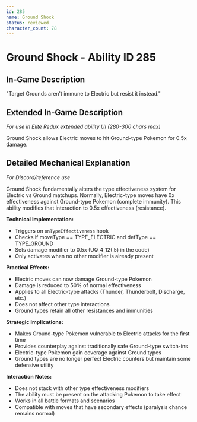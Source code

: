 ```yaml
---
id: 285
name: Ground Shock
status: reviewed
character_count: 78
---
```


# Ground Shock - Ability ID 285

## In-Game Description
"Target Grounds aren't immune to Electric but resist it instead."

## Extended In-Game Description
*For use in Elite Redux extended ability UI (280-300 chars max)*

Ground Shock allows Electric moves to hit Ground-type Pokemon for 0.5x damage.

## Detailed Mechanical Explanation
*For Discord/reference use*

Ground Shock fundamentally alters the type effectiveness system for Electric vs Ground matchups. Normally, Electric-type moves have 0x effectiveness against Ground-type Pokemon (complete immunity). This ability modifies that interaction to 0.5x effectiveness (resistance).

**Technical Implementation:**
- Triggers on `onTypeEffectiveness` hook
- Checks if moveType == TYPE_ELECTRIC and defType == TYPE_GROUND
- Sets damage modifier to 0.5x (UQ_4_12(.5) in the code)
- Only activates when no other modifier is already present

**Practical Effects:**
- Electric moves can now damage Ground-type Pokemon
- Damage is reduced to 50% of normal effectiveness
- Applies to all Electric-type attacks (Thunder, Thunderbolt, Discharge, etc.)
- Does not affect other type interactions
- Ground types retain all other resistances and immunities

**Strategic Implications:**
- Makes Ground-type Pokemon vulnerable to Electric attacks for the first time
- Provides counterplay against traditionally safe Ground-type switch-ins
- Electric-type Pokemon gain coverage against Ground types
- Ground types are no longer perfect Electric counters but maintain some defensive utility

**Interaction Notes:**
- Does not stack with other type effectiveness modifiers
- The ability must be present on the attacking Pokemon to take effect
- Works in all battle formats and scenarios
- Compatible with moves that have secondary effects (paralysis chance remains normal)